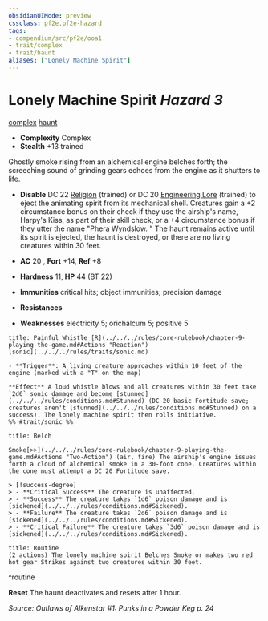 ```yaml
---
obsidianUIMode: preview
cssclass: pf2e,pf2e-hazard
tags:
- compendium/src/pf2e/ooa1
- trait/complex
- trait/haunt
aliases: ["Lonely Machine Spirit"]
---
```

# Lonely Machine Spirit *Hazard 3*  
[complex](../../../rules/traits/complex.md)  [haunt](../../../rules/traits/haunt.md)  

- **Complexity** Complex
- **Stealth** +13 trained  

Ghostly smoke rising from an alchemical engine belches forth; the screeching sound of grinding gears echoes from the engine as it shutters to life.

- **Disable** DC 22 [Religion](../../skills.md#Religion) (trained) or DC 20 [Engineering Lore](../../skills.md#Lore) (trained) to eject the animating spirit from its mechanical shell. Creatures gain a +2 circumstance bonus on their check if they use the airship's name, Harpy's Kiss, as part of their skill check, or a +4 circumstance bonus if they utter the name "Phera Wyndslow. " The haunt remains active until its spirit is ejected, the haunt is destroyed, or there are no living creatures within 30 feet.  

- **AC** 20 , **Fort** +14, **Ref** +8
- **Hardness** 11, **HP** 44 (BT 22)
- **Immunities** critical hits; object immunities; precision damage
- **Resistances** 
- **Weaknesses** electricity 5; orichalcum 5; positive 5
     
```ad-embed-ability
title: Painful Whistle [R](../../../rules/core-rulebook/chapter-9-playing-the-game.md#Actions "Reaction")
[sonic](../../../rules/traits/sonic.md)  

- **Trigger**: A living creature approaches within 10 feet of the engine (marked with a "T" on the map)

**Effect** A loud whistle blows and all creatures within 30 feet take `2d6` sonic damage and become [stunned](../../../rules/conditions.md#Stunned) (DC 20 basic Fortitude save; creatures aren't [stunned](../../../rules/conditions.md#Stunned) on a success). The lonely machine spirit then rolls initiative.  
%% #trait/sonic %%
```
```ad-embed-ability
title: Belch

Smoke[>>](../../../rules/core-rulebook/chapter-9-playing-the-game.md#Actions "Two-Action") (air, fire) The airship's engine issues forth a cloud of alchemical smoke in a 30-foot cone. Creatures within the cone must attempt a DC 20 Fortitude save.

> [!success-degree] 
> - **Critical Success** The creature is unaffected.
> - **Success** The creature takes `1d6` poison damage and is [sickened](../../../rules/conditions.md#Sickened).
> - **Failure** The creature takes `2d6` poison damage and is [sickened](../../../rules/conditions.md#Sickened).
> - **Critical Failure** The creature takes `3d6` poison damage and is [sickened](../../../rules/conditions.md#Sickened).
```

```ad-pf2-summary
title: Routine
(2 actions) The lonely machine spirit Belches Smoke or makes two red hot gear Strikes against two creatures within 30 feet.
```
^routine

**Reset** The haunt deactivates and resets after 1 hour.  

*Source: Outlaws of Alkenstar #1: Punks in a Powder Keg p. 24*
